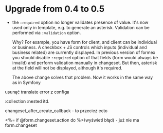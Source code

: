 # Upgrade from 0.4 to 0.5

* the `:required` option no longer validates presence of value. It's now used only in template, 
  e.g. to generate an asterisk. Validation can be performed via `:validation` option.

  Why? For example, you have form for client, and client can be individual or business.
  A checkbox + JS controls which inputs (individual and business related) are currently 
  displayed. In previous version of formex you should disable `:required` option of that fields 
  (form would always be invalid) and perform validation manually in changeset. 
  But then, asterisk at the field will not be displayed, although it's required.

  The above change solves that problem. Now it works in the same way as in Symfony 


usunąć translate error z configa

:collection :nested itd.

changeset_after_create_callback - to przecież ecto

<%= if @form.changeset.action do %>(wyświetl błąd) - już nie ma form.changeset